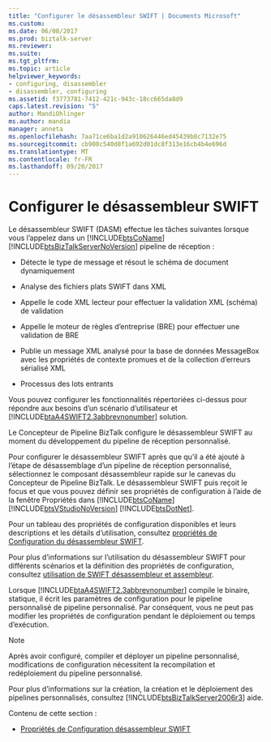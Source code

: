 ```yaml
---
title: "Configurer le désassembleur SWIFT | Documents Microsoft"
ms.custom: 
ms.date: 06/08/2017
ms.prod: biztalk-server
ms.reviewer: 
ms.suite: 
ms.tgt_pltfrm: 
ms.topic: article
helpviewer_keywords:
- configuring, disassembler
- disassembler, configuring
ms.assetid: f3773781-7412-421c-943c-18cc665da8d9
caps.latest.revision: "5"
author: MandiOhlinger
ms.author: mandia
manager: anneta
ms.openlocfilehash: 7aa71ce6ba1d2a910626446ed45439b8c7132e75
ms.sourcegitcommit: cb908c540d8f1a692d01dc8f313e16cb4b4e696d
ms.translationtype: MT
ms.contentlocale: fr-FR
ms.lasthandoff: 09/20/2017
---
```

# <a name="configuring-the-swift-disassembler"></a>Configurer le désassembleur SWIFT
Le désassembleur SWIFT (DASM) effectue les tâches suivantes lorsque vous l’appelez dans un [!INCLUDE[btsCoName](../../includes/btsconame-md.md)] [!INCLUDE[btsBizTalkServerNoVersion](../../includes/btsbiztalkservernoversion-md.md)] pipeline de réception :  
  
-   Détecte le type de message et résout le schéma de document dynamiquement  
  
-   Analyse des fichiers plats SWIFT dans XML  
  
-   Appelle le code XML lecteur pour effectuer la validation XML (schéma) de validation  
  
-   Appelle le moteur de règles d’entreprise (BRE) pour effectuer une validation de BRE  
  
-   Publie un message XML analysé pour la base de données MessageBox avec les propriétés de contexte promues et de la collection d’erreurs sérialisé XML  
  
-   Processus des lots entrants  
  
 Vous pouvez configurer les fonctionnalités répertoriées ci-dessus pour répondre aux besoins d’un scénario d’utilisateur et [!INCLUDE[btaA4SWIFT2.3abbrevnonumber](../../includes/btaa4swift2-3abbrevnonumber-md.md)] solution.  
  
 Le Concepteur de Pipeline BizTalk configure le désassembleur SWIFT au moment du développement du pipeline de réception personnalisé.  
  
 Pour configurer le désassembleur SWIFT après que qu’il a été ajouté à l’étape de désassemblage d’un pipeline de réception personnalisé, sélectionnez le composant désassembleur rapide sur le canevas du Concepteur de Pipeline BizTalk. Le désassembleur SWIFT puis reçoit le focus et que vous pouvez définir ses propriétés de configuration à l’aide de la fenêtre Propriétés dans [!INCLUDE[btsCoName](../../includes/btsconame-md.md)] [!INCLUDE[btsVStudioNoVersion](../../includes/btsvstudionoversion-md.md)] [!INCLUDE[btsDotNet](../../includes/btsdotnet-md.md)].  
  
 Pour un tableau des propriétés de configuration disponibles et leurs descriptions et les détails d’utilisation, consultez [propriétés de Configuration du désassembleur SWIFT](../../adapters-and-accelerators/accelerator-swift/swift-disassembler-configuration-properties.md).  
  
 Pour plus d’informations sur l’utilisation du désassembleur SWIFT pour différents scénarios et la définition des propriétés de configuration, consultez [utilisation de SWIFT désassembleur et assembleur](../../adapters-and-accelerators/accelerator-swift/working-with-the-swift-disassembler-and-assembler.md).  
  
 Lorsque [!INCLUDE[btaA4SWIFT2.3abbrevnonumber](../../includes/btaa4swift2-3abbrevnonumber-md.md)] compile le binaire, statique, il écrit les paramètres de configuration pour le pipeline personnalisé de pipeline personnalisé. Par conséquent, vous ne peut pas modifier les propriétés de configuration pendant le déploiement ou temps d’exécution.  
  
> [!NOTE]
>  Après avoir configuré, compiler et déployer un pipeline personnalisé, modifications de configuration nécessitent la recompilation et redéploiement du pipeline personnalisé.  
  
 Pour plus d’informations sur la création, la création et le déploiement des pipelines personnalisés, consultez [!INCLUDE[btsBizTalkServer2006r3](../../includes/btsbiztalkserver2006r3-md.md)] aide.  
  
 Contenu de cette section :  
  
-   [Propriétés de Configuration désassembleur SWIFT](../../adapters-and-accelerators/accelerator-swift/swift-disassembler-configuration-properties.md)